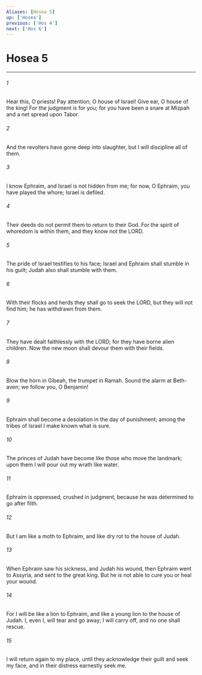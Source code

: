 ```yaml
---
Aliases: [Hosea 5]
up: ['Hosea']
previous: ['Hos 4']
next: ['Hos 6']
---
```

# Hosea 5
***



###### 1 
Hear this, O priests! Pay attention, O house of Israel! Give ear, O house of the king! For the judgment is for you; for you have been a snare at Mizpah and a net spread upon Tabor. 

###### 2 
And the revolters have gone deep into slaughter, but I will discipline all of them. 

###### 3 
I know Ephraim, and Israel is not hidden from me; for now, O Ephraim, you have played the whore; Israel is defiled. 

###### 4 
Their deeds do not permit them to return to their God. For the spirit of whoredom is within them, and they know not the LORD. 

###### 5 
The pride of Israel testifies to his face; Israel and Ephraim shall stumble in his guilt; Judah also shall stumble with them. 

###### 6 
With their flocks and herds they shall go to seek the LORD, but they will not find him; he has withdrawn from them. 

###### 7 
They have dealt faithlessly with the LORD; for they have borne alien children. Now the new moon shall devour them with their fields. 

###### 8 
Blow the horn in Gibeah, the trumpet in Ramah. Sound the alarm at Beth-aven; we follow you, O Benjamin! 

###### 9 
Ephraim shall become a desolation in the day of punishment; among the tribes of Israel I make known what is sure. 

###### 10 
The princes of Judah have become like those who move the landmark; upon them I will pour out my wrath like water. 

###### 11 
Ephraim is oppressed, crushed in judgment, because he was determined to go after filth. 

###### 12 
But I am like a moth to Ephraim, and like dry rot to the house of Judah. 

###### 13 
When Ephraim saw his sickness, and Judah his wound, then Ephraim went to Assyria, and sent to the great king. But he is not able to cure you or heal your wound. 

###### 14 
For I will be like a lion to Ephraim, and like a young lion to the house of Judah. I, even I, will tear and go away; I will carry off, and no one shall rescue. 

###### 15 
I will return again to my place, until they acknowledge their guilt and seek my face, and in their distress earnestly seek me.
